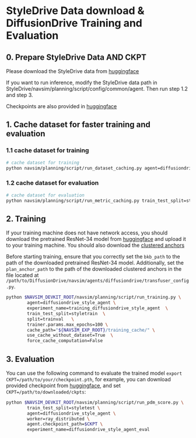 # StyleDrive Data download & DiffusionDrive Training and Evaluation

## 0. Prepare StyleDrive Data AND CKPT

Please download the StyleDrive data from [huggingface](https://huggingface.co/datasets/Ryhn98/StyleDrive)

If you want to run inference, modify the StyleDrive data path in StyleDrive/navsim/planning/script/config/common/agent. Then run step 1.2 and step 3.

Checkpoints are also provided in [huggingface](https://huggingface.co/datasets/Ryhn98/StyleDrive)

## 1. Cache dataset for faster training and evaluation

### 1.1 cache dataset for training

```bash
# cache dataset for training
python navsim/planning/script/run_dataset_caching.py agent=diffusiondrive_style_agent experiment_name=training_diffusiondrive_style_agent train_test_split=styletrain
```

### 1.2 cache dataset for evaluation

```bash
# cache dataset for evaluation
python navsim/planning/script/run_metric_caching.py train_test_split=styletest cache.cache_path=$NAVSIM_EXP_ROOT/metric_cache
```

## 2. Training

If your training machine does not have network access, you should download the pretrained ResNet-34 model from [huggingface](https://huggingface.co/timm/resnet34.a1_in1k) and upload it to your training machine. You should also download the [clustered anchors](https://github.com/hustvl/DiffusionDrive/releases/download/DiffusionDrive_88p1_PDMS_Eval_file/kmeans_navsim_traj_20.npy)

Before starting training, ensure that you correctly set the `bkb_path` to the path of the downloaded pretrained ResNet-34 model. Additionally, set the `plan_anchor_path` to the path of the downloaded clustered anchors in the file located at `/path/to/DiffusionDrive/navsim/agents/diffusiondrive/transfuser_config.py`.

```bash
python $NAVSIM_DEVKIT_ROOT/navsim/planning/script/run_training.py \
        agent=diffusiondrive_style_agent \
        experiment_name=training_diffusiondrive_style_agent  \
        train_test_split=styletrain  \
        split=trainval   \
        trainer.params.max_epochs=100 \
        cache_path="${NAVSIM_EXP_ROOT}/training_cache/" \
        use_cache_without_dataset=True  \
        force_cache_computation=False
```

## 3. Evaluation

You can use the following command to evaluate the trained model `export CKPT=/path/to/your/checkpoint.pth`, for example, you can download provided checkpoint from [huggingface](https://huggingface.co/datasets/Ryhn98/StyleDrive), and set `CKPT=/path/to/downloaded/ckpts`:

```bash
python $NAVSIM_DEVKIT_ROOT/navsim/planning/script/run_pdm_score.py \
        train_test_split=styletest \
        agent=diffusiondrive_style_agent \
        worker=ray_distributed \
        agent.checkpoint_path=$CKPT \
        experiment_name=diffusiondrive_style_agent_eval
```
